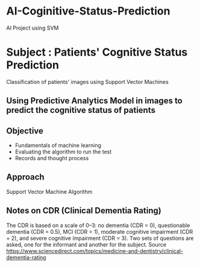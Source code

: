 # AI-Coginitive-Status-Prediction
AI Project using SVM

# Subject : Patients' Cognitive Status Prediction
Classification of patients' images using Support Vector Machines

## Using Predictive Analytics Model in images to predict the cognitive status of patients

## Objective
- Fundamentals of machine learning
- Evaluating the algorithm to run the test
- Records and thought process

## Approach
Support Vector Machine Algorithm

## Notes on CDR (Clinical Dementia Rating)
The CDR is based on a scale of 0–3: no dementia (CDR = 0), questionable dementia (CDR = 0.5), MCI (CDR = 1), moderate cognitive impairment (CDR = 2), and severe cognitive impairment (CDR = 3). Two sets of questions are asked, one for the informant and another for the subject. Source https://www.sciencedirect.com/topics/medicine-and-dentistry/clinical-dementia-rating
